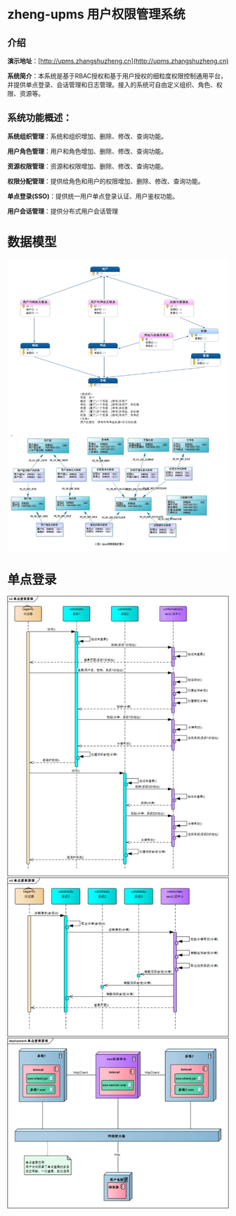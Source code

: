 # zheng-upms 用户权限管理系统

## 介绍

**演示地址**：[http://upms.zhangshuzheng.cn](http://upms.zhangshuzheng.cn)

**系统简介**：本系统是基于RBAC授权和基于用户授权的细粒度权限控制通用平台，并提供单点登录、会话管理和日志管理。接入的系统可自由定义组织、角色、权限、资源等。


## 系统功能概述：

**系统组织管理**：系统和组织增加、删除、修改、查询功能。

**用户角色管理**：用户和角色增加、删除、修改、查询功能。

**资源权限管理**：资源和权限增加、删除、修改、查询功能。

**权限分配管理**：提供给角色和用户的权限增加、删除、修改、查询功能。

**单点登录(SSO)**：提供统一用户单点登录认证、用户鉴权功能。

**用户会话管理**：提供分布式用户会话管理


# 数据模型
![数据库模型](zheng-upms-server/src/main/webapp/resources/zheng-upms-datamodel.jpg)

# 单点登录
![sso-login.jpg](zheng-upms-server/src/main/webapp/resources/sso-login.jpg)
![sso-logout.png](zheng-upms-server/src/main/webapp/resources/sso-logout.png)
![sso-deploy.jpg](zheng-upms-server/src/main/webapp/resources/sso-deploy.jpg)
